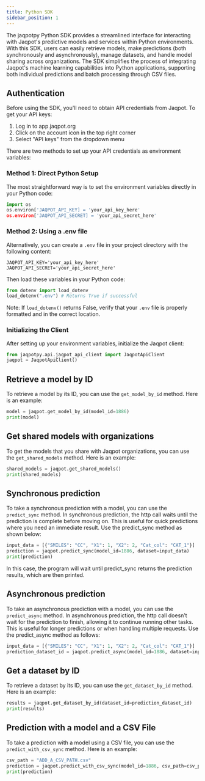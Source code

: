 ```yaml
---
title: Python SDK
sidebar_position: 1
---
```


The jaqpotpy Python SDK provides a streamlined interface for interacting with Jaqpot's predictive models and services within Python environments. With this SDK, users can easily retrieve models, make predictions (both synchronously and asynchronously), manage datasets, and handle model sharing across organizations. The SDK simplifies the process of integrating Jaqpot's machine learning capabilities into Python applications, supporting both individual predictions and batch processing through CSV files.

## Authentication

Before using the SDK, you'll need to obtain API credentials from Jaqpot. To get your API keys:

1. Log in to app.jaqpot.org
2. Click on the account icon in the top right corner
3. Select "API keys" from the dropdown menu

There are two methods to set up your API credentials as environment variables:

### Method 1: Direct Python Setup
The most straightforward way is to set the environment variables directly in your Python code:

```python
import os 
os.environ['JAQPOT_API_KEY] = 'your_api_key_here'
os.environ['JAQPOT_API_SECRET] = 'your_api_secret_here'
```

### Method 2: Using a .env file

Alternatively, you can create a `.env` file in your project directory with the following content:
```
JAQPOT_API_KEY='your_api_key_here'
JAQPOT_API_SECRET='your_api_secret_here'
```
Then load these variables in your Python code:

```python
from dotenv import load_dotenv
load_dotenv(".env") # Returns True if successful
```
Note: If `load_dotenv()` returns False, verify that your `.env` file is properly formatted and in the correct location.

### Initializing the Client

After setting up your environment variables, initialize the Jaqpot client:

```python
from jaqpotpy.api.jaqpot_api_client import JaqpotApiClient
jaqpot = JaqpotApiClient()
```

## Retrieve a model by ID

To retrieve a model by its ID, you can use the `get_model_by_id` method. Here is an example:

```python
model = jaqpot.get_model_by_id(model_id=1886)
print(model)
```

## Get shared models with organizations

To get the models that you share with Jaqpot organizations, you can use the `get_shared_models` method. Here is an example:

```python
shared_models = jaqpot.get_shared_models()
print(shared_models)
```

## Synchronous prediction

To take a synchronous prediction with a model, you can use the `predict_sync` method. In synchronous prediction, the http call waits until the prediction is complete before moving on. This is useful for quick predictions where you need an immediate result. Use the predict_sync method as shown below:

```python
input_data = [{"SMILES": "CC", "X1": 1, "X2": 2, "Cat_col": "CAT_1"}]
prediction = jaqpot.predict_sync(model_id=1886, dataset=input_data)
print(prediction)
```

In this case, the program will wait until predict_sync returns the prediction results, which are then printed.

## Asynchronous prediction

To take an asynchronous prediction with a model, you can use the `predict_async` method. In asynchronous prediction, the http call doesn’t wait for the prediction to finish, allowing it to continue running other tasks. This is useful for longer predictions or when handling multiple requests. Use the predict_async method as follows:

```python
input_data = [{"SMILES": "CC", "X1": 1, "X2": 2, "Cat_col": "CAT_1"}]
prediction_dataset_id = jaqpot.predict_async(model_id=1886, dataset=input_data)
```

## Get a dataset by ID

To retrieve a dataset by its ID, you can use the `get_dataset_by_id` method. Here is an example:

```python
results = jaqpot.get_dataset_by_id(dataset_id=prediction_dataset_id)
print(results)
```

## Prediction with a model and a CSV File

To take a prediction with a model using a CSV file, you can use the `predict_with_csv_sync` method. Here is an example:

```python
csv_path = "ADD_A_CSV_PATH.csv"
prediction = jaqpot.predict_with_csv_sync(model_id=1886, csv_path=csv_path)
print(prediction)
```